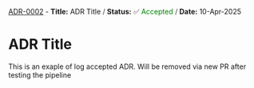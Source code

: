 <!-- log start -->

[ADR-0002](adr/0002-new-adr-placeholder2.md) - **Title:** ADR Title **<font color="grey"> / </font>** **Status:** ✅ <font color="green">Accepted </font> **<font color="grey"> / </font>** **Date:** 10-Apr-2025

<!-- log end -->


# ADR Title 
This is an exaple of log accepted ADR. Will be removed via new PR after testing the pipeline


